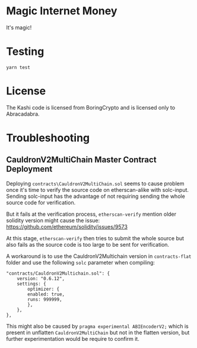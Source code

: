 # Magic Internet Money

It's magic!

# Testing

```
yarn test
```

# License

The Kashi code is licensed from BoringCrypto and is licensed only to Abracadabra.

# Troubleshooting
## CauldronV2MultiChain Master Contract Deployment
Deploying `contracts\CauldronV2MultiChain.sol` seems to cause problem once it's time to verify the source code on etherscan-alike with solc-input. Sending solc-input has the advantage of not requiring sending the whole source code for verification.

But it fails at the verification process, `etherscan-verify` mention older solidity version might cause the issue: https://github.com/ethereum/solidity/issues/9573 

At this stage, `etherscan-verify` then tries to submit the whole source but also fails as the source code is too large to be sent for verification.

A workaround is to use the CauldronV2Multichain version in `contracts-flat` folder and use the following `solc` parameter when compiling:

```
"contracts/CauldronV2Multichain.sol": {
    version: "0.6.12",
    settings: {
        optimizer: {
        enabled: true,
        runs: 999999,
        },
    },
},
```

This might also be caused by `pragma experimental ABIEncoderV2;` which is present in unflatten `CauldronV2MultiChain` but not in the flatten version, but further experimentation would be require to confirm it.
